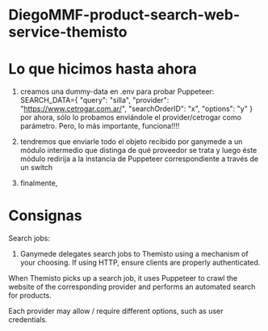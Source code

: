 # DiegoMMF-product-search-web-service-themisto

# Lo que hicimos hasta ahora
1) creamos una dummy-data en .env para probar Puppeteer:
    SEARCH_DATA={ "query": "silla", "provider": "https://www.cetrogar.com.ar/", "searchOrderID": "x", "options": "y" }
    por ahora, sólo lo probamos enviándole el provider/cetrogar como parámetro. Pero, lo más importante, funciona!!!!

2) tendremos que enviarle todo el objeto recibido por ganymede a un módulo intermedio que distinga de qué proveedor se trata
    y luego éste módulo redirija a la instancia de Puppeteer correspondiente a través de un switch

3) finalmente, 


# Consignas
Search jobs: 
1) Ganymede delegates search jobs to Themisto using a mechanism of your choosing. If using HTTP, ensure clients are properly authenticated.

When Themisto picks up a search job, it uses Puppeteer to crawl the website of the corresponding provider and performs an automated search for products. 

Each provider may allow / require different options, such as user credentials. 